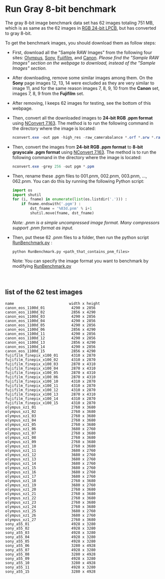 # Run Gray 8-bit benchmark

The gray 8-bit image benchmark data set has 62 images totaling 751 MB, which is as same as the 62 images in <a href="http://qlic.altervista.org/">RGB 24-bit  LPCB</a>, but has converted to gray 8-bit.

To get the benchmark images, you should download them as follow steps:

- First, download all the "Sample RAW Images" from the following four sites: <a href="http://www.photographyblog.com/reviews/olympus_xz1_review#sample_images">Olympus</a>, <a href="http://www.photographyblog.com/reviews/sony_a55_review#sample_images">Sony</a>, <a href="http://www.photographyblog.com/reviews/fujifilm_finepix_x100_review#sample_images">Fujifilm</a>, and <a href="http://www.photographyblog.com/reviews/canon_eos_1100d_review#sample_images">Canon</a>. <i>Please find the "Sample RAW Images" section on the webpage to download, instead of the "Sample Images" section.</i>

- After downloading, remove some similar images among them. On the <b>Sony</b> page images 12, 13, 14 were excluded as they are very similar to image 11, and for the same reason images 7, 8, 9, 10 from the <b>Canon</b> set, images 7, 8, 9 from the <b>Fujifilm</b> set.

- After removing, I keeps 62 images for testing, see the bottom of this webpage.

- Then, convert all the downloaded images to <b>24-bit RGB .ppm format</b> using <a href="https://www.xnview.com/en/nconvert/#downloads">NConvert 7.163</a>.
  The method is to run the following command in the directory where the image is located:
  
  ```powershell
  nconvert.exe -out ppm -high_res -raw_camerabalance *.orf *.arw *.raf *.cr2
  ```
  
- Then, convert the images from <b>24-bit RGB .ppm format</b> to <b>8-bit grayscale .pgm format</b> using <a href="https://www.xnview.com/en/nconvert/#downloads">NConvert 7.163</a>. The method is to run the following command in the directory where the image is located:
  
  ```powershell
  nconvert.exe -grey 256 -out pgm *.ppm
  ```
  
- Then, rename these .pgm files to 001.pnm, 002.pnm, 003.pnm, ..., 062.pnm.
  You can do this by running the following Python script:
  
  ```python
  import os
  import shutil
  for (i, fname) in enumerate(list(os.listdir('.'))) :
      if fname.endswith('.pgm') :
          dst_fname = '%03d.pnm' % i+1
          shutil.move(fname, dst_fname)
  ```
  <i>Note: .pnm is a simple uncompressed image format. Many compressors support .pnm format as input.</i>
  
- Then, put these 62 .pnm files to a folder, then run the python script [RunBenchmark.py](./RunBenchmark.py) :
  
  ```
  python RunBenchmark.py <path_that_contains_pnm_files>
  ```
  Note: You can specify the image format you want to benchmark by modifying [RunBenchmark.py](./RunBenchmark.py)
  

　

## list of the 62 test images

```
name                         width x height
canon_eos_1100d_01            4290 x 2856
canon_eos_1100d_02            2856 x 4290
canon_eos_1100d_03            4290 x 2856
canon_eos_1100d_04            4290 x 2856
canon_eos_1100d_05            4290 x 2856
canon_eos_1100d_06            2856 x 4290
canon_eos_1100d_11            4290 x 2856
canon_eos_1100d_12            4290 x 2856
canon_eos_1100d_13            2856 x 4290
canon_eos_1100d_14            4290 x 2856
canon_eos_1100d_15            2856 x 4290
fujifilm_finepix_x100_01      4310 x 2870
fujifilm_finepix_x100_02      4310 x 2870
fujifilm_finepix_x100_03      2870 x 4310
fujifilm_finepix_x100_04      2870 x 4310
fujifilm_finepix_x100_05      2870 x 4310
fujifilm_finepix_x100_06      2870 x 4310
fujifilm_finepix_x100_10      4310 x 2870
fujifilm_finepix_x100_11      4310 x 2870
fujifilm_finepix_x100_12      4310 x 2870
fujifilm_finepix_x100_13      2870 x 4310
fujifilm_finepix_x100_14      4310 x 2870
fujifilm_finepix_x100_15      4310 x 2870
olympus_xz1_01                2760 x 3680
olympus_xz1_02                2760 x 3680
olympus_xz1_03                2760 x 3680
olympus_xz1_04                2760 x 3680
olympus_xz1_05                2760 x 3680
olympus_xz1_06                3680 x 2760
olympus_xz1_07                2760 x 3680
olympus_xz1_08                2760 x 3680
olympus_xz1_09                2760 x 3680
olympus_xz1_10                2760 x 3680
olympus_xz1_11                3680 x 2760
olympus_xz1_12                3680 x 2760
olympus_xz1_13                3680 x 2760
olympus_xz1_14                3680 x 2760
olympus_xz1_15                3680 x 2760
olympus_xz1_16                3680 x 2760
olympus_xz1_17                3680 x 2760
olympus_xz1_18                2760 x 3680
olympus_xz1_19                3680 x 2760
olympus_xz1_20                2760 x 3680
olympus_xz1_21                2760 x 3680
olympus_xz1_22                2760 x 3680
olympus_xz1_23                2760 x 3680
olympus_xz1_24                2760 x 3680
olympus_xz1_25                3680 x 2760
olympus_xz1_26                3680 x 2760
olympus_xz1_27                2760 x 3680
sony_a55_01                   4928 x 3280
sony_a55_02                   4928 x 3280
sony_a55_03                   4928 x 3280
sony_a55_04                   4928 x 3280
sony_a55_05                   4928 x 3280
sony_a55_06                   3280 x 4928
sony_a55_07                   4928 x 3280
sony_a55_08                   3280 x 4928
sony_a55_09                   4928 x 3280
sony_a55_10                   3280 x 4928
sony_a55_11                   4928 x 3280
sony_a55_15                   3280 x 4928
```

